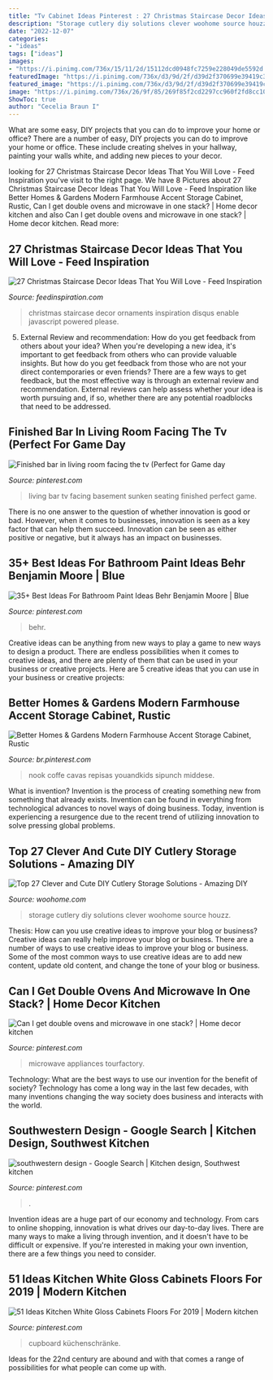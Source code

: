 ```yaml
---
title: "Tv Cabinet Ideas Pinterest : 27 Christmas Staircase Decor Ideas That You Will Love"
description: "Storage cutlery diy solutions clever woohome source houzz"
date: "2022-12-07"
categories:
- "ideas"
tags: ["ideas"]
images:
- "https://i.pinimg.com/736x/15/11/2d/15112dcd0948fc7259e228049de5592d.jpg"
featuredImage: "https://i.pinimg.com/736x/d3/9d/2f/d39d2f370699e39419c378af146bf80a.jpg"
featured_image: "https://i.pinimg.com/736x/d3/9d/2f/d39d2f370699e39419c378af146bf80a.jpg"
image: "https://i.pinimg.com/736x/26/9f/85/269f85f2cd2297cc960f2fd8cc104cc7.jpg"
ShowToc: true
author: "Cecelia Braun I"
---
```



What are some easy, DIY projects that you can do to improve your home or office?
There are a number of easy, DIY projects you can do to improve your home or office. These include creating shelves in your hallway, painting your walls white, and adding new pieces to your decor.

	

		
looking for 27 Christmas Staircase Decor Ideas That You Will Love - Feed Inspiration you've visit to the right page. We have 8 Pictures about 27 Christmas Staircase Decor Ideas That You Will Love - Feed Inspiration like Better Homes &amp; Gardens Modern Farmhouse Accent Storage Cabinet, Rustic, Can I get double ovens and microwave in one stack? | Home decor kitchen and also Can I get double ovens and microwave in one stack? | Home decor kitchen. Read more:
		
    
## 27 Christmas Staircase Decor Ideas That You Will Love - Feed Inspiration

<img loading=lazy src="http://feedinspiration.com/wp-content/uploads/2016/09/Fresh-festive-Christmas-Staircase-with-Ornaments.jpg" onerror="this.onerror=null;this.src='https://tse1.mm.bing.net/th?id=OIP.IE7N0drwMtOd1N3dJrXRMAHaJ4&amp;pid=15.1';" alt="27 Christmas Staircase Decor Ideas That You Will Love - Feed Inspiration">

_Source: feedinspiration.com_

>christmas staircase decor ornaments inspiration disqus enable javascript powered please. 

	

5. External Review and recommendation: How do you get feedback from others about your idea?
When you're developing a new idea, it's important to get feedback from others who can provide valuable insights. But how do you get feedback from those who are not your direct contemporaries or even friends? There are a few ways to get feedback, but the most effective way is through an external review and recommendation. External reviews can help assess whether your idea is worth pursuing and, if so, whether there are any potential roadblocks that need to be addressed.

    
## Finished Bar In Living Room Facing The Tv (Perfect For Game Day

<img loading=lazy src="https://i.pinimg.com/736x/d7/4b/4c/d74b4c7bcd705fa74e60cf7847715fa6--basement-ideas-living-rooms.jpg" onerror="this.onerror=null;this.src='https://tse2.mm.bing.net/th?id=OIP.LIyg36Uv7TipF-IcA1dmbgHaJ3&amp;pid=15.1';" alt="Finished bar in living room facing the tv (Perfect for Game day">

_Source: pinterest.com_

>living bar tv facing basement sunken seating finished perfect game. 

	

There is no one answer to the question of whether innovation is good or bad. However, when it comes to businesses, innovation is seen as a key factor that can help them succeed. Innovation can be seen as either positive or negative, but it always has an impact on businesses.

    
## 35+ Best Ideas For Bathroom Paint Ideas Behr Benjamin Moore | Blue

<img loading=lazy src="https://i.pinimg.com/736x/26/9f/85/269f85f2cd2297cc960f2fd8cc104cc7.jpg" onerror="this.onerror=null;this.src='https://tse3.mm.bing.net/th?id=OIP.rEwg1OcVm9KLImjnj1xfaQAAAA&amp;pid=15.1';" alt="35+ Best Ideas For Bathroom Paint Ideas Behr Benjamin Moore | Blue">

_Source: pinterest.com_

>behr. 

	

Creative ideas can be anything from new ways to play a game to new ways to design a product. There are endless possibilities when it comes to creative ideas, and there are plenty of them that can be used in your business or creative projects. Here are 5 creative ideas that you can use in your business or creative projects:

    
## Better Homes &amp; Gardens Modern Farmhouse Accent Storage Cabinet, Rustic

<img loading=lazy src="https://i.pinimg.com/736x/15/11/2d/15112dcd0948fc7259e228049de5592d.jpg" onerror="this.onerror=null;this.src='https://tse2.mm.bing.net/th?id=OIP.0TvOhCzcQxoXS9JPUOUIhgHaLH&amp;pid=15.1';" alt="Better Homes &amp; Gardens Modern Farmhouse Accent Storage Cabinet, Rustic">

_Source: br.pinterest.com_

>nook coffe cavas repisas youandkids sipunch middese. 

	

What is invention?
Invention is the process of creating something new from something that already exists. Invention can be found in everything from technological advances to novel ways of doing business. Today, invention is experiencing a resurgence due to the recent trend of utilizing innovation to solve pressing global problems.

    
## Top 27 Clever And Cute DIY Cutlery Storage Solutions - Amazing DIY

<img loading=lazy src="https://www.woohome.com/wp-content/uploads/2015/04/cutlery-storage-ideas-woohome-13.jpg" onerror="this.onerror=null;this.src='https://tse2.mm.bing.net/th?id=OIP.J9QzUChzaSQNPq2LgMppbgHaLO&amp;pid=15.1';" alt="Top 27 Clever and Cute DIY Cutlery Storage Solutions - Amazing DIY">

_Source: woohome.com_

>storage cutlery diy solutions clever woohome source houzz. 

	

Thesis: How can you use creative ideas to improve your blog or business?
Creative ideas can really help improve your blog or business. There are a number of ways to use creative ideas to improve your blog or business. Some of the most common ways to use creative ideas are to add new content, update old content, and change the tone of your blog or business.

    
## Can I Get Double Ovens And Microwave In One Stack? | Home Decor Kitchen

<img loading=lazy src="https://i.pinimg.com/736x/b4/24/62/b4246234fe0197a486ad3543c4720d44.jpg" onerror="this.onerror=null;this.src='https://tse2.mm.bing.net/th?id=OIP.YkFa1WGCl9e7fochEZcQnwHaLl&amp;pid=15.1';" alt="Can I get double ovens and microwave in one stack? | Home decor kitchen">

_Source: pinterest.com_

>microwave appliances tourfactory. 

	

Technology: What are the best ways to use our invention for the benefit of society?
Technology has come a long way in the last few decades, with many inventions changing the way society does business and interacts with the world.

    
## Southwestern Design - Google Search | Kitchen Design, Southwest Kitchen

<img loading=lazy src="https://i.pinimg.com/736x/a2/24/07/a22407b84bfc6d7c2d71ee2fdcfb0626.jpg" onerror="this.onerror=null;this.src='https://tse1.mm.bing.net/th?id=OIP.IP6jIrleILyBi7amHUar5wHaKM&amp;pid=15.1';" alt="southwestern design - Google Search | Kitchen design, Southwest kitchen">

_Source: pinterest.com_

>. 

	

Invention ideas are a huge part of our economy and technology. From cars to online shopping, innovation is what drives our day-to-day lives. There are many ways to make a living through invention, and it doesn't have to be difficult or expensive. If you're interested in making your own invention, there are a few things you need to consider.

    
## 51 Ideas Kitchen White Gloss Cabinets Floors For 2019 | Modern Kitchen

<img loading=lazy src="https://i.pinimg.com/736x/d3/9d/2f/d39d2f370699e39419c378af146bf80a.jpg" onerror="this.onerror=null;this.src='https://tse1.mm.bing.net/th?id=OIP.7u-HxeckcTHle1laFSg3ywAAAA&amp;pid=15.1';" alt="51 Ideas Kitchen White Gloss Cabinets Floors For 2019 | Modern kitchen">

_Source: pinterest.com_

>cupboard küchenschränke. 

	

Ideas for the 22nd century are abound and with that comes a range of possibilities for what people can come up with.

